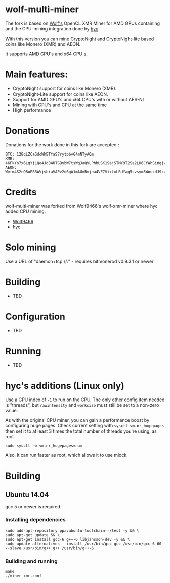 # wolf-multi-miner

The fork is based on [Wolf's](https://github.com/wolf9466) OpenCL XMR Miner for AMD GPUs containing and the CPU-mining integration done by [hyc](https://github.com/hyc).

With this version you can mine CryptoNight and CryptoNight-lite based coins like Monero (XMR) and AEON.

It supports AMD GPU's and x64 CPU's.

# Main features:

* CryptoNight support for coins like Monero (XMR).
* CryptoNight-Lite support for coins like AEON.
* Support for AMD GPU's and x64 CPU's with or without AES-NI
* Mining with GPU's and CPU at the same time
* High performance

Donations
=========
Donations for the work done in this fork are accepted :

```
BTC: 128qLZCaGdoWhBTfaS7rytpbvG4mNTyAQm
XMR: 46FkYo7x6LqYjLQo4Jd84UTGBybW7tsWqJaQVLPhbUSK19ajSTMY9T2Sa2LH6CfWhSingjvQARtfeM4Feekpp2yFR1wsFNT
AEON: Wmtm4S2cQ8uEBBAVjvbiaVAPv2d6gA1mAUmBmjna4VF7VixLxLRUYag5cvsym3WnuzdJ9zvhQ3Xwa8gWxPDPRfcQ3AUkYra3W
```

Credits
=======
wolf-multi-miner was forked from Wolf9466's wolf-xmr-miner where hyc added CPU mining.

* [Wolf9466](https://github.com/wolf9466)
* [hyc](https://github.com/hyc)


# Solo mining

Use a URL of "daemon+tcp://<host>:<port>" - requires bitmonerod v0.9.3.1 or newer

# Building

* TBD

# Configuration

* TBD

# Running

* TBD




# hyc's additions (Linux only)

Use a GPU index of `-1` to run on the CPU. The only other config item needed is "threads",
but `rawintensity` and `worksize` must still be set to a non-zero value.

As with the original CPU miner, you can gain a performance boost by configuring huge pages.
Check current setting with `sysctl vm.nr_hugepages` then set it to at least 3 times the
total number of threads you're using, as root.

    sudo sysctl -w vm.nr_hugepages=num

Also, it can run faster as root, which allows it to use mlock.


# Building

## Ubuntu 14.04

gcc 5 or newer is required.

### Installing dependencies

```
sudo add-apt-repository ppa:ubuntu-toolchain-r/test -y && \
sudo apt-get update && \
sudo apt-get install gcc-6 g++-6 libjansson-dev -y && \
sudo update-alternatives --install /usr/bin/gcc gcc /usr/bin/gcc-6 60 --slave /usr/bin/g++ g++ /usr/bin/g++-6
```

### Building and running

```
make
./miner xmr.conf
```

